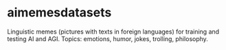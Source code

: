 # aimemesdatasets
Linguistic memes (pictures with texts in foreign languages) for training and testing AI and AGI. Topics: emotions, humor, jokes, trolling, philosophy.
